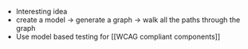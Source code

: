 - Interesting idea
- create a model -> generate a graph -> walk all the paths through the graph
- Use model based testing for [[WCAG compliant components]]